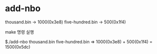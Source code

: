 # add-nbo

thousand.bin -> 1000(0x3e8)
five-hundred.bin -> 500(0x1f4)

make 명령 실행

$./add-nbo thousand.bin five-hundred.bin
=> 1000(0x3e8) + 500(0x1f4) = 1500(0x5dc)

